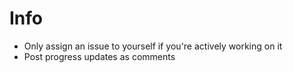 # Info

* Only assign an issue to yourself if you're actively working on it
* Post progress updates as comments
